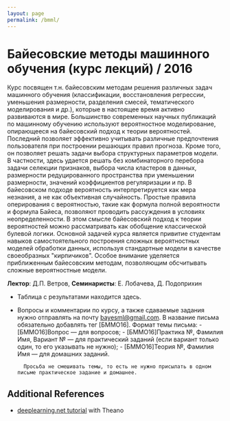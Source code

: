 ```yaml
---
layout: page
permalink: /bmml/
---
```


# Байесовские методы машинного обучения (курс лекций) / 2016

Курс посвящен т.н. байесовским методам решения различных задач машинного обучения (классификации, восстановления регрессии, уменьшения размерности, разделения смесей, тематического моделирования и др.), которые в настоящее время активно развиваются в мире. Большинство современных научных публикаций по машинному обучению используют вероятностное моделирование, опирающееся на байесовский подход к теории вероятностей. Последний позволяет эффективно учитывать различные предпочтения пользователя при построении решающих правил прогноза. Кроме того, он позволяет решать задачи выбора структурных параметров модели. В частности, здесь удается решать без комбинаторного перебора задачи селекции признаков, выбора числа кластеров в данных, размерности редуцированного пространства при уменьшении размерности, значений коэффициентов регуляризации и пр. В байесовском подходе вероятность интерпретируется как мера незнания, а не как объективная случайность. Простые правила оперирования с вероятностью, такие как формула полной вероятности и формула Байеса, позволяют проводить рассуждения в условиях неопределенности. В этом смысле байесовский подход к теории вероятностей можно рассматривать как обобщение классической булевой логики. Основной задачей курса является привитие студентам навыков самостоятельного построения сложных вероятностных моделей обработки данных, используя стандартные модели в качестве своеобразных "кирпичиков". Особое внимание уделяется приближенным байесовским методам, позволяющим обсчитывать сложные вероятностные модели.

**Лектор**: Д.П. Ветров,
**Семинаристы**: Е. Лобачева, Д. Подоприхин

- Таблица с результатами находится здесь.
- Вопросы и комментарии по курсу, а также сдаваемые задания нужно отправлять на почту bayesml@gmail.com. В название письма обязательно добавлять тег [БММО16].
    Формат темы письма:
        - [БММО16]Вопрос — для вопросов;
        - [БММО16]Практика №, Фамилия Имя, Вариант № — для практический заданий (если вариант только один, то его указывать не нужно);
        - [БММО16]Теория №, Фамилия Имя — для домашних заданий.
        
        Просьба не смешивать темы, то есть не нужно присылать в одном письме практическое задание и домашнее.


<a name='add'></a>

## Additional References

- [deeplearning.net tutorial](http://www.deeplearning.net/tutorial/mlp.html) with Theano